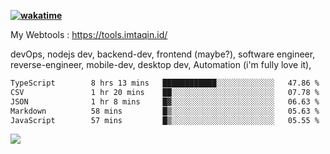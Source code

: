 **[![wakatime](https://wakatime.com/badge/user/87646243-158a-4241-a3cb-668e1fa2dbb8.svg)](https://wakatime.com/@87646243-158a-4241-a3cb-668e1fa2dbb8?style=plastic)**


My Webtools : https://tools.imtaqin.id/


devOps, nodejs dev, backend-dev, frontend (maybe?), software engineer, reverse-engineer, mobile-dev, desktop dev, Automation (i'm fully love it), 

<!--START_SECTION:waka-->

```txt
TypeScript        8 hrs 13 mins   ████████████░░░░░░░░░░░░░   47.86 %
CSV               1 hr 20 mins    ██░░░░░░░░░░░░░░░░░░░░░░░   07.78 %
JSON              1 hr 8 mins     █▓░░░░░░░░░░░░░░░░░░░░░░░   06.63 %
Markdown          58 mins         █▒░░░░░░░░░░░░░░░░░░░░░░░   05.63 %
JavaScript        57 mins         █▒░░░░░░░░░░░░░░░░░░░░░░░   05.55 %
```

<!--END_SECTION:waka-->

<img src="https://github-readme-activity-graph-fjqz177.vercel.app/graph?username=fdciabdul&theme=github-dark"/>
